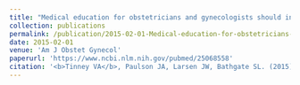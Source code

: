 ```yaml
---
title: "Medical education for obstetricians and gynecologists should incorporate environmental health"
collection: publications
permalink: /publication/2015-02-01-Medical-education-for-obstetricians-and-gynecologists-should-incorporate-environmental-health
date: 2015-02-01
venue: 'Am J Obstet Gynecol'
paperurl: 'https://www.ncbi.nlm.nih.gov/pubmed/25068558'
citation: '<b>Tinney VA</b>, Paulson JA, Larsen JW, Bathgate SL. (2015). &quot;Medical education for obstetricians and gynecologists should incorporate environmental health.&quot; <i>Am J Obstet Gynecol</i>. 212(2):163-6.e1.'
---
```


